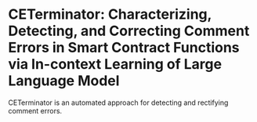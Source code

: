 # CETerminator: Characterizing, Detecting, and Correcting Comment Errors in Smart Contract Functions via In-context Learning of Large Language Model

CETerminator is an automated approach for detecting and
rectifying comment errors. 
